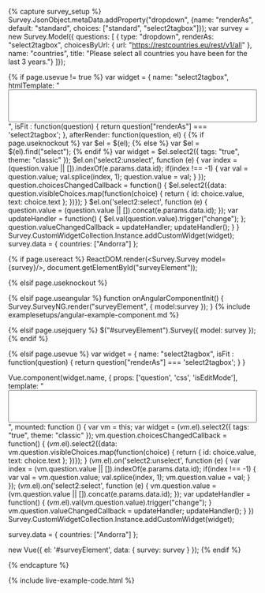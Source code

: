<link href="https://cdnjs.cloudflare.com/ajax/libs/select2/4.0.3/css/select2.min.css" rel="stylesheet" />
<script src="https://cdnjs.cloudflare.com/ajax/libs/select2/4.0.3/js/select2.min.js"></script>

{% capture survey_setup %}
Survey.JsonObject.metaData.addProperty("dropdown", {name: "renderAs", default: "standard", choices: ["standard", "select2tagbox"]});
var survey = new Survey.Model({ questions: [
 { type: "dropdown", renderAs: "select2tagbox", choicesByUrl: { url: "https://restcountries.eu/rest/v1/all" }, name: "countries", title: "Please select all countries you have been for the last 3 years."}
 ]});

{% if page.usevue != true %}
var widget = {
    name: "select2tagbox",
    htmlTemplate: "<select multiple='multiple' style='width: 100%;'></select>",
    isFit : function(question) { return question["renderAs"] === 'select2tagbox'; },
    afterRender: function(question, el) {
{% if page.useknockout %}
        var $el = $(el);
{% else %}
        var $el = $(el).find("select");
{% endif %}
        var widget = $el.select2({
            tags: "true",
            theme: "classic"
        });
        $el.on('select2:unselect', function (e) {
            var index = (question.value || []).indexOf(e.params.data.id);
            if(index !== -1) {
                var val = question.value;
                val.splice(index, 1);
                question.value = val;
            }
        });
        question.choicesChangedCallback = function() {
            $el.select2({data: question.visibleChoices.map(function(choice) { return { id: choice.value, text: choice.text }; })});
        }
        $el.on('select2:select', function (e) {
            question.value = (question.value || []).concat(e.params.data.id);
        });
        var updateHandler = function() {
            $el.val(question.value).trigger("change");
        };
        question.valueChangedCallback = updateHandler;
        updateHandler();
    }
}
Survey.CustomWidgetCollection.Instance.addCustomWidget(widget);
survey.data = { countries: ["Andorra"] };

{% if page.usereact %}
ReactDOM.render(<Survey.Survey model={survey}/>, document.getElementById("surveyElement"));

{% elsif page.useknockout %}

{% elsif page.useangular %}
function onAngularComponentInit() {
    Survey.SurveyNG.render("surveyElement", {
        model:survey
    });
}
{% include examplesetups/angular-example-component.md %}

{% elsif page.usejquery %}
$("#surveyElement").Survey({
    model: survey
});
{% endif %}

{% elsif page.usevue %}
var widget = {
    name: "select2tagbox",
    isFit : function(question) { return question["renderAs"] === 'select2tagbox'; }
}

Vue.component(widget.name, {
    props: ['question', 'css', 'isEditMode'],
    template: "<select multiple='multiple' style='width: 100%;'></select>",
    mounted: function () {
        var vm = this;
        var widget = $(vm.$el).select2({
            tags: "true",
            theme: "classic"
        });
        vm.question.choicesChangedCallback = function() {
            $(vm.$el).select2({data: vm.question.visibleChoices.map(function(choice) { return { id: choice.value, text: choice.text }; })});
        }
        $(vm.$el).on('select2:unselect', function (e) {
            var index = (vm.question.value || []).indexOf(e.params.data.id);
            if(index !== -1) {
                var val = vm.question.value;
                val.splice(index, 1);
                vm.question.value = val;
            }
        });
        $(vm.$el).on('select2:select', function (e) {
            vm.question.value = (vm.question.value || []).concat(e.params.data.id);
        });
        var updateHandler = function() {
            $(vm.$el).val(vm.question.value).trigger("change");
        }
        vm.question.valueChangedCallback = updateHandler;
        updateHandler();
    }
})
Survey.CustomWidgetCollection.Instance.addCustomWidget(widget);

survey.data = { countries: ["Andorra"] };

new Vue({ el: '#surveyElement', data: { survey: survey } });
{% endif %}

{% endcapture %}

{% include live-example-code.html %}